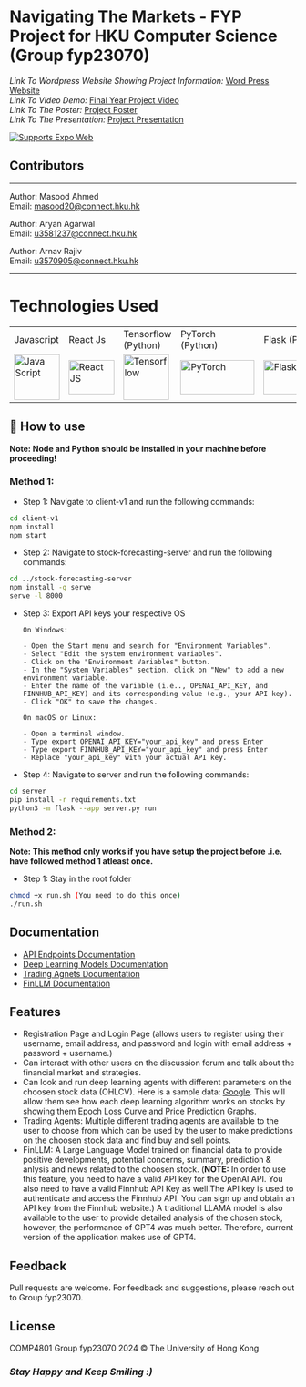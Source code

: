 # Navigating The Markets - FYP Project for HKU Computer Science (Group fyp23070)

_Link To Wordpress Website Showing Project Information:_ <a href="https://wp2023.cs.hku.hk/fyp23070/" target="_blank"> Word Press Website </a> <br>
_Link To Video Demo:_ <a href="https://youtu.be/cNNRaVle3F4" target="_blank"> Final Year Project Video </a> <br>
_Link To The Poster:_ <a href="https://connecthkuhk-my.sharepoint.com/:b:/g/personal/masood20_connect_hku_hk/Ec-b5xScsMdIuYESOHHh86IBUpjJk9m-20hghb0AWzo-RQ?e=m250nP" target="_blank"> Project Poster </a> <br>
_Link To The Presentation:_ <a href="https://connecthkuhk-my.sharepoint.com/:b:/g/personal/masood20_connect_hku_hk/EQJyb5oXri5Cr45AMjJv3v4BY_zbWLq9rjnwPwVv3bHdig?e=UWmLyg" target="_blank"> Project Presentation </a> <br>

<p>
  </a>
  <!-- Web -->
  <a href="https://docs.expo.dev/workflow/web/">
    <img alt="Supports Expo Web" longdesc="Supports Expo Web" src="https://img.shields.io/badge/web-4630EB.svg?style=flat-square&logo=GOOGLE-CHROME&labelColor=4285F4&logoColor=fff" />
  </a>
</p>

## Contributors

---

Author: Masood Ahmed <br>
Email: masood20@connect.hku.hk <br>

Author: Aryan Agarwal <br>
Email: u3581237@connect.hku.hk <br>

Author: Arnav Rajiv <br>
Email: u3570905@connect.hku.hk <br>

---

# Technologies Used

<table>
  <tr>
    <td>Javascript</td>
    <td>React Js</td>
     <td>Tensorflow (Python)</td>
     <td>PyTorch (Python)</td>
     <td>Flask (Python)</td>
     <td>FinRL</td>
     <td>SQLAlchemy</td>
     <td>LLaMA-2</td>
  </tr>
  <tr>
    <td>  <!-- Java Script -->
  <a href="https://developer.mozilla.org/en-US/docs/Web/JavaScript">
    <img alt="Java Script" longdesc="Java Script" src="https://raw.github.com/voodootikigod/logo.js/master/js.png" width=80 height=80 />
    </a></td>
    <td>  <!-- React JS -->
  <a href="https://legacy.reactjs.org/">
    <img alt="React JS" longdesc="React JS" src="https://cdn.worldvectorlogo.com/logos/react-2.svg" width=80 height=60 />
    </a></td>
    <td>  <!-- Tensorflow Python -->
  <a href="https://www.tensorflow.org/">
    <img alt="Tensorflow" longdesc="Tensorflow" src="https://upload.wikimedia.org/wikipedia/commons/2/2d/Tensorflow_logo.svg" width=80 height=80 />
    </a></td>
    <td>  <!--  (Python) PyTorch -->
  <a href="https://pytorch.org/">
    <img alt="PyTorch" longdesc="PyTorch" src="https://upload.wikimedia.org/wikipedia/commons/9/96/Pytorch_logo.png" width=130 height=60 />
    </a></td>
    <td>  <!--  (Python) Flask -->
  <a href="https://flask.palletsprojects.com/en/3.0.x/">
    <img alt="Flask" longdesc="Flask" src="https://flask.palletsprojects.com/en/3.0.x/_images/flask-horizontal.png" width=130 height=60 />
    </a></td>
    <td>  <!--  FinRL -->
  <a href="https://finrl.readthedocs.io/en/latest/">
    <img alt="FinRL" longdesc="FinRL" src="https://finrl.readthedocs.io/en/latest/_images/logo_transparent_background.png" width=130 height=80 />
    </a></td>
    <td>  <!--  SQLAlchemy -->
  <a href="https://flask-sqlalchemy.palletsprojects.com/en/3.1.x/">
    <img alt="SQLAlchemy" longdesc="SQLAlchemy" src="https://flask-sqlalchemy.palletsprojects.com/en/3.1.x/_static/flask-sqlalchemy-logo.png" width=80 height=80 />
    </a></td>
    <td>  <!--  LLAMA -->
  <a href="https://huggingface.co/meta-llama">
    <img alt="LLAMA" longdesc="LLAMA" src="https://aeiljuispo.cloudimg.io/v7/https://cdn-uploads.huggingface.co/production/uploads/646cf8084eefb026fb8fd8bc/oCTqufkdTkjyGodsx1vo1.png?w=200&h=200&f=face" width=80 height=80 />
    </a></td>
  </tr>
 </table>

## 🚀 How to use

**Note: Node and Python should be installed in your machine before proceeding!**

### Method 1:

- Step 1: Navigate to client-v1 and run the following commands:

```bash
cd client-v1
npm install
npm start
```

- Step 2: Navigate to stock-forecasting-server and run the following commands:

```bash
cd ../stock-forecasting-server
npm install -g serve
serve -l 8000
```

- Step 3: Export API keys your respective OS

      On Windows:

      - Open the Start menu and search for "Environment Variables".
      - Select "Edit the system environment variables".
      - Click on the "Environment Variables" button.
      - In the "System Variables" section, click on "New" to add a new environment variable.
      - Enter the name of the variable (i.e.., OPENAI_API_KEY, and FINNHUB_API_KEY) and its corresponding value (e.g., your API key).
      - Click "OK" to save the changes.

      On macOS or Linux:

      - Open a terminal window.
      - Type export OPENAI_API_KEY="your_api_key" and press Enter
      - Type export FINNHUB_API_KEY="your_api_key" and press Enter
      - Replace "your_api_key" with your actual API key.

- Step 4: Navigate to server and run the following commands:

```bash
cd server
pip install -r requirements.txt
python3 -m flask --app server.py run
```

### Method 2:

**Note: This method only works if you have setup the project before .i.e. have followed method 1 atleast once.**

- Step 1: Stay in the root folder

```bash
chmod +x run.sh (You need to do this once)
./run.sh
```

## Documentation

- [API Endpoints Documentation](Documentation/backendServerDocumentation.md)
- [Deep Learning Models Documentation](Documentation/DeepLearningDocs)
- [Trading Agnets Documentation](Documentation/TradingAgentsDocs)
- [FinLLM Documentation](Documentation/FINLLM)

## Features

- Registration Page and Login Page (allows users to register using their username, email address, and password and login with email address + password + username.)
- Can interact with other users on the discussion forum and talk about the financial market and strategies.
- Can look and run deep learning agents with different parameters on the choosen stock data (OHLCV). Here is a sample data:
  [Google](test/GOOG-year.csv). This will allow them see how each deep learning algorithm works on stocks by showing them Epoch Loss Curve and Price Prediction Graphs.
- Trading Agents: Multiple different trading agents are available to the user to choose from which can be used by the user to make predictions on the choosen stock data and find buy and sell points.
- FinLLM: A Large Language Model trained on financial data to provide positive developments, potential concerns, summary, prediction & anlysis and news related to the choosen stock. (**NOTE:** In order to use this feature, you need to have a valid API key for the OpenAI API. You also need to have a valid Finnhub API Key as well.The API key is used to authenticate and access the Finnhub API. You can sign up and obtain an API key from the Finnhub website.) A traditional LLAMA model is also available to the user to provide detailed analysis of the chosen stock, however, the performance of GPT4 was much better. Therefore, current version of the application makes use of GPT4.

## Feedback

Pull requests are welcome. For feedback and suggestions, please reach out to Group fyp23070.

## License

COMP4801 Group fyp23070 2024 © The University of Hong Kong

### _Stay Happy and Keep Smiling :)_
